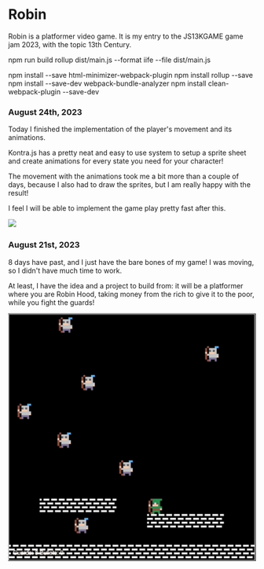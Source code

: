 # Robin 

Robin is a platformer video game. It is my entry to the JS13KGAME game jam 2023, with the topic 13th Century.

npm run build
rollup dist/main.js --format iife --file dist/main.js



npm install --save html-minimizer-webpack-plugin
npm install rollup --save
npm install --save-dev webpack-bundle-analyzer
npm install clean-webpack-plugin --save-dev

### August 24th, 2023

Today I finished the implementation of the player's movement and its animations.

Kontra.js has a pretty neat and easy to use system to setup a sprite sheet and create animations for every state you need for your character!

The movement with the animations took me a bit more than a couple of days, because I also had to draw the sprites, but I am really happy with the result!

I feel I will be able to implement the game play pretty fast after this.

![](./gifs/2023-08-24-01.gif)

### August 21st, 2023

8 days have past, and I just have the bare bones of my game! I was moving, so I didn't have much time to work.

At least, I have the idea and a project to build from: it will be a platformer where you are Robin Hood, taking money from the rich to give it to the poor, while you fight the guards!

![](./gifs/2023-08-21-01.gif)
